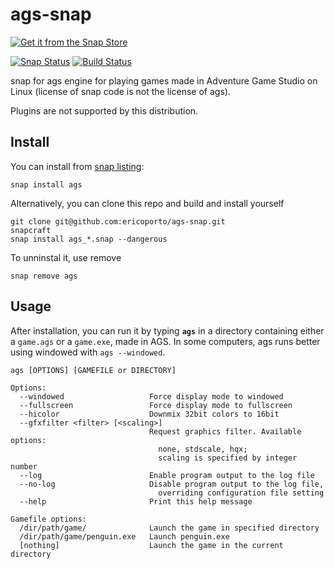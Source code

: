 # ags-snap

[![Get it from the Snap Store](https://snapcraft.io/static/images/badges/en/snap-store-black.svg)](https://snapcraft.io/ags)

[![Snap Status](https://build.snapcraft.io/badge/ericoporto/ags-snap.svg)](https://build.snapcraft.io/user/ericoporto/ags-snap) 
[![Build Status](https://travis-ci.com/ericoporto/ags-snap.svg?branch=master)](https://travis-ci.com/ericoporto/ags-snap)

snap for ags engine for playing games made in Adventure Game Studio on Linux 
(license of snap code is not the license of ags).

Plugins are not supported by this distribution.

## Install

You can install from [snap listing](https://snapcraft.io/ags):

    snap install ags

Alternatively, you can clone this repo and build and install yourself

    git clone git@github.com:ericoporto/ags-snap.git
    snapcraft
    snap install ags_*.snap --dangerous

To unninstal it, use remove

    snap remove ags

## Usage

After installation, you can run it by typing **`ags`** in a directory containing either a 
`game.ags` or a `game.exe`, made in AGS. In some computers, ags runs better using windowed
with `ags --windowed`.

    ags [OPTIONS] [GAMEFILE or DIRECTORY]

    Options:
      --windowed                   Force display mode to windowed
      --fullscreen                 Force display mode to fullscreen
      --hicolor                    Downmix 32bit colors to 16bit
      --gfxfilter <filter> [<scaling>]
                                   Request graphics filter. Available options:
                                     none, stdscale, hqx;
                                     scaling is specified by integer number
      --log                        Enable program output to the log file
      --no-log                     Disable program output to the log file,
                                     overriding configuration file setting
      --help                       Print this help message

    Gamefile options:
      /dir/path/game/              Launch the game in specified directory
      /dir/path/game/penguin.exe   Launch penguin.exe
      [nothing]                    Launch the game in the current directory

